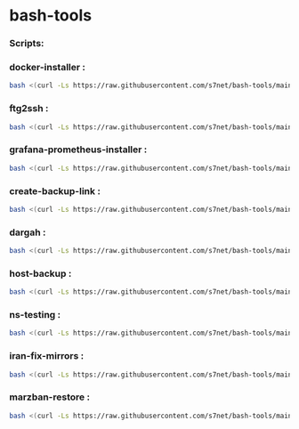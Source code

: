 <!-- scripts start -->
# bash-tools

### Scripts:
### docker-installer :
```bash
bash <(curl -Ls https://raw.githubusercontent.com/s7net/bash-tools/main/docker-installer.sh)
```

### ftg2ssh :
```bash
bash <(curl -Ls https://raw.githubusercontent.com/s7net/bash-tools/main/ftg2ssh.sh)
```

### grafana-prometheus-installer :
```bash
bash <(curl -Ls https://raw.githubusercontent.com/s7net/bash-tools/main/grafana-prometheus-installer.sh)
```

### create-backup-link :
```bash
bash <(curl -Ls https://raw.githubusercontent.com/s7net/bash-tools/main/hosting/create-backup-link.sh)
```

### dargah :
```bash
bash <(curl -Ls https://raw.githubusercontent.com/s7net/bash-tools/main/hosting/dargah.sh)
```

### host-backup :
```bash
bash <(curl -Ls https://raw.githubusercontent.com/s7net/bash-tools/main/hosting/host-backup.sh)
```

### ns-testing :
```bash
bash <(curl -Ls https://raw.githubusercontent.com/s7net/bash-tools/main/hosting/ns-testing.sh)
```

### iran-fix-mirrors :
```bash
bash <(curl -Ls https://raw.githubusercontent.com/s7net/bash-tools/main/iran-fix-mirrors.sh)
```

### marzban-restore :
```bash
bash <(curl -Ls https://raw.githubusercontent.com/s7net/bash-tools/main/marzban-restore.sh)
```

